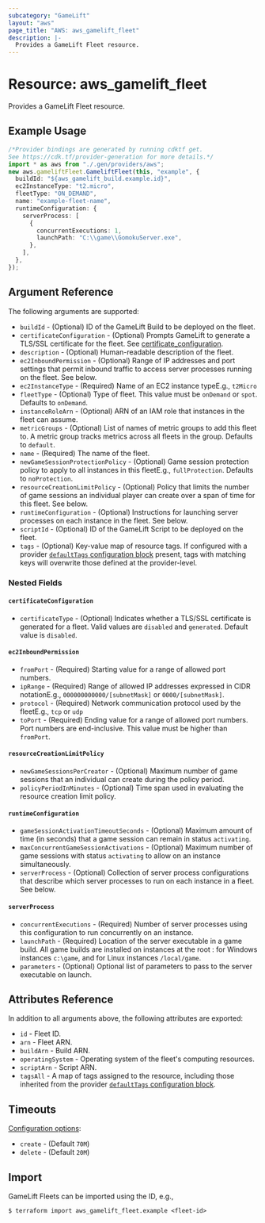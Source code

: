 ```yaml
---
subcategory: "GameLift"
layout: "aws"
page_title: "AWS: aws_gamelift_fleet"
description: |-
  Provides a GameLift Fleet resource.
---
```


# Resource: aws\_gamelift\_fleet

Provides a GameLift Fleet resource.

## Example Usage

```typescript
/*Provider bindings are generated by running cdktf get.
See https://cdk.tf/provider-generation for more details.*/
import * as aws from "./.gen/providers/aws";
new aws.gameliftFleet.GameliftFleet(this, "example", {
  buildId: "${aws_gamelift_build.example.id}",
  ec2InstanceType: "t2.micro",
  fleetType: "ON_DEMAND",
  name: "example-fleet-name",
  runtimeConfiguration: {
    serverProcess: [
      {
        concurrentExecutions: 1,
        launchPath: "C:\\game\\GomokuServer.exe",
      },
    ],
  },
});

```

## Argument Reference

The following arguments are supported:

* `buildId` - (Optional) ID of the GameLift Build to be deployed on the fleet.
* `certificateConfiguration` - (Optional) Prompts GameLift to generate a TLS/SSL certificate for the fleet. See [certificate\_configuration](#certificate_configuration).
* `description` - (Optional) Human-readable description of the fleet.
* `ec2InboundPermission` - (Optional) Range of IP addresses and port settings that permit inbound traffic to access server processes running on the fleet. See below.
* `ec2InstanceType` - (Required) Name of an EC2 instance typeE.g., `t2Micro`
* `fleetType` - (Optional) Type of fleet. This value must be `onDemand` or `spot`. Defaults to `onDemand`.
* `instanceRoleArn` - (Optional) ARN of an IAM role that instances in the fleet can assume.
* `metricGroups` - (Optional) List of names of metric groups to add this fleet to. A metric group tracks metrics across all fleets in the group. Defaults to `default`.
* `name` - (Required) The name of the fleet.
* `newGameSessionProtectionPolicy` - (Optional) Game session protection policy to apply to all instances in this fleetE.g., `fullProtection`. Defaults to `noProtection`.
* `resourceCreationLimitPolicy` - (Optional) Policy that limits the number of game sessions an individual player can create over a span of time for this fleet. See below.
* `runtimeConfiguration` - (Optional) Instructions for launching server processes on each instance in the fleet. See below.
* `scriptId` - (Optional) ID of the GameLift Script to be deployed on the fleet.
* `tags` - (Optional) Key-value map of resource tags. If configured with a provider [`defaultTags` configuration block](https://registry.terraform.io/providers/hashicorp/aws/latest/docs#default_tags-configuration-block) present, tags with matching keys will overwrite those defined at the provider-level.

### Nested Fields

#### `certificateConfiguration`

* `certificateType` - (Optional) Indicates whether a TLS/SSL certificate is generated for a fleet. Valid values are `disabled` and `generated`. Default value is `disabled`.

#### `ec2InboundPermission`

* `fromPort` - (Required) Starting value for a range of allowed port numbers.
* `ipRange` - (Required) Range of allowed IP addresses expressed in CIDR notationE.g., `000000000000/[subnetMask]` or `0000/[subnetMask]`.
* `protocol` - (Required) Network communication protocol used by the fleetE.g., `tcp` or `udp`
* `toPort` - (Required) Ending value for a range of allowed port numbers. Port numbers are end-inclusive. This value must be higher than `fromPort`.

#### `resourceCreationLimitPolicy`

* `newGameSessionsPerCreator` - (Optional) Maximum number of game sessions that an individual can create during the policy period.
* `policyPeriodInMinutes` - (Optional) Time span used in evaluating the resource creation limit policy.

#### `runtimeConfiguration`

* `gameSessionActivationTimeoutSeconds` - (Optional) Maximum amount of time (in seconds) that a game session can remain in status `activating`.
* `maxConcurrentGameSessionActivations` - (Optional) Maximum number of game sessions with status `activating` to allow on an instance simultaneously.
* `serverProcess` - (Optional) Collection of server process configurations that describe which server processes to run on each instance in a fleet. See below.

#### `serverProcess`

* `concurrentExecutions` - (Required) Number of server processes using this configuration to run concurrently on an instance.
* `launchPath` - (Required) Location of the server executable in a game build. All game builds are installed on instances at the root : for Windows instances `c:\game`, and for Linux instances `/local/game`.
* `parameters` - (Optional) Optional list of parameters to pass to the server executable on launch.

## Attributes Reference

In addition to all arguments above, the following attributes are exported:

* `id` - Fleet ID.
* `arn` - Fleet ARN.
* `buildArn` - Build ARN.
* `operatingSystem` - Operating system of the fleet's computing resources.
* `scriptArn` - Script ARN.
* `tagsAll` - A map of tags assigned to the resource, including those inherited from the provider [`defaultTags` configuration block](https://registry.terraform.io/providers/hashicorp/aws/latest/docs#default_tags-configuration-block).

## Timeouts

[Configuration options](https://developer.hashicorp.com/terraform/language/resources/syntax#operation-timeouts):

* `create` - (Default `70M`)
* `delete` - (Default `20M`)

## Import

GameLift Fleets can be imported using the ID, e.g.,

```console
$ terraform import aws_gamelift_fleet.example <fleet-id>
```
